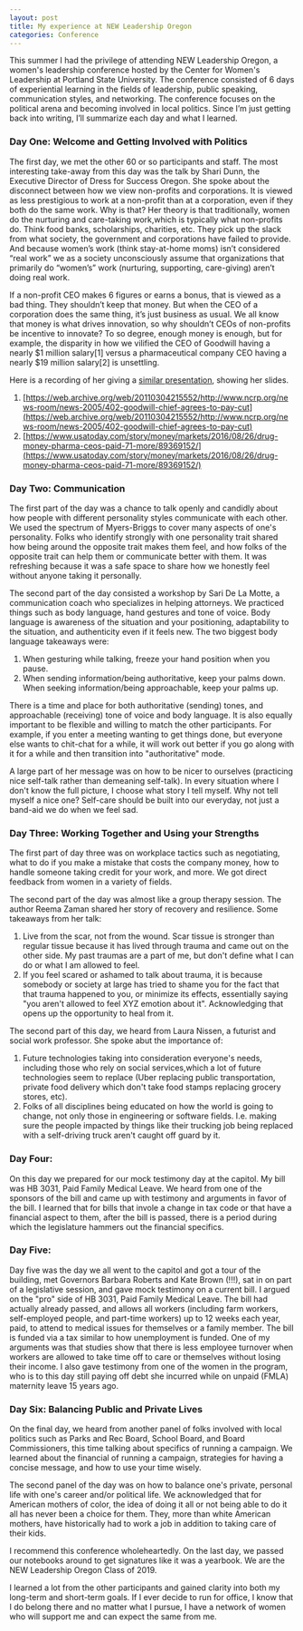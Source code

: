 ```yaml
---
layout: post
title: My experience at NEW Leadership Oregon
categories: Conference
---
```


This summer I had the privilege of attending NEW Leadership Oregon, a women's leadership conference hosted by the Center for Women's Leadership at Portland State University. The conference consisted of 6 days of experiential learning in the fields of leadership, public speaking, communication styles, and networking. The conference focuses on the political arena and becoming involved in local politics. Since I’m just getting back into writing, I’ll summarize each day and what I learned. 

### Day One: Welcome and Getting Involved with Politics

The first day, we met the other 60 or so participants and staff. The most interesting take-away from this day was the talk by Shari Dunn, the Executive Director of Dress for Success Oregon. She spoke about the disconnect between how we view non-profits and corporations. It is viewed as less prestigious to work at a non-profit than at a corporation, even if they both do the same work. Why is that? Her theory is that traditionally, women do the nurturing and care-taking work,which is typically what non-profits do. Think food banks, scholarships, charities, etc. They pick up the slack from what society, the government and corporations have failed to provide. And because women’s work (think stay-at-home moms) isn’t considered “real work” we as a society unconsciously assume that organizations that primarily do “women’s” work (nurturing, supporting, care-giving) aren’t doing real work. 

If a non-profit CEO makes 6 figures or earns a bonus, that is viewed as a bad thing. They shouldn’t keep that money. But when the CEO of a corporation does the same thing, it’s just business as usual. We all know that money is what drives innovation, so why shouldn’t CEOs of non-profits be incentive to innovate? To so degree, enough money is enough, but for example, the disparity in how we vilified the CEO of Goodwill having a nearly $1 million salary[1] versus a pharmaceutical company CEO having a nearly $19 million salary[2] is unsettling. 

Here is a recording of her giving a [similar presentation](https://vimeo.com/344722953), showing her slides. 

1. [https://web.archive.org/web/20110304215552/http://www.ncrp.org/news-room/news-2005/402-goodwill-chief-agrees-to-pay-cut](https://web.archive.org/web/20110304215552/http://www.ncrp.org/news-room/news-2005/402-goodwill-chief-agrees-to-pay-cut)
2. [https://www.usatoday.com/story/money/markets/2016/08/26/drug-money-pharma-ceos-paid-71-more/89369152/](https://www.usatoday.com/story/money/markets/2016/08/26/drug-money-pharma-ceos-paid-71-more/89369152/)

### Day Two: Communication

The first part of the day was a chance to talk openly and candidly about how people with different personality styles communicate with each other. We used the spectrum of Myers-Briggs to cover many aspects of one's personality. Folks who identify strongly with one personality trait shared how being around the opposite trait makes them feel, and how folks of the opposite trait can help them or communicate better with them. It was refreshing because it was a safe space to share how we honestly feel without anyone taking it personally. 

The second part of the day consisted a workshop by Sari De La Motte, a communication coach who specializes in helping attorneys. We practiced things such as body language, hand gestures and tone of voice. Body language is awareness of the situation and your positioning, adaptability to the situation, and authenticity even if it feels new. The two biggest body language takeaways were:
1. When gesturing while talking, freeze your hand position when you pause.
2. When sending information/being authoritative, keep your palms down. When seeking information/being approachable, keep your palms up.

There is a time and place for both authoritative (sending) tones, and approachable (receiving) tone of voice and body language. It is also equally important to be flexible and willing to match the other participants. For example, if you enter a meeting wanting to get things done, but everyone else wants to chit-chat for a while, it will work out better if you go along with it for a while and then transition into "authoritative" mode. 

A large part of her message was on how to be nicer to ourselves (practicing nice self-talk rather than demeaning self-talk). In every situation where I don't know the full picture, I choose what story I tell myself. Why not tell myself a nice one? Self-care should be built into our everyday, not just a band-aid we do when we feel sad.

### Day Three: Working Together and Using your Strengths

The first part of day three was on workplace tactics such as negotiating, what to do if you make a mistake that costs the company money, how to handle someone taking credit for your work, and more. We got direct feedback from women in a variety of fields.

The second part of the day was almost like a group therapy session. The author Reema Zaman shared her story of recovery and resilience. Some takeaways from her talk:
1. Live from the scar, not from the wound. Scar tissue is stronger than regular tissue because it has lived through trauma and came out on the other side. My past traumas are a part of me, but don't define what I can do or what I am allowed to feel. 
2. If you feel scared or ashamed to talk about trauma, it is because somebody or society at large has tried to shame you for the fact that that trauma happened to you, or minimize its effects, essentially saying "you aren't allowed to feel XYZ emotion about it". Acknowledging that opens up the opportunity to heal from it.

The second part of this day, we heard from Laura Nissen, a futurist and social work professor. She spoke abut the importance of:
1. Future technologies taking into consideration everyone's needs, including those who rely on social services,which a lot of future technologies seem to replace (Uber replacing public transportation, private food delivery which don't take food stamps replacing grocery stores, etc).
2. Folks of all disciplines being educated on how the world is going to change, not only those in engineering or software fields. I.e. making sure the people impacted by things like their trucking job being replaced with a self-driving truck aren't caught off guard by it.

### Day Four:

On this day we prepared for our mock testimony day at the capitol. My bill was HB 3031, Paid Family Medical Leave. We heard from one of the sponsors of the bill and came up with testimony and arguments in favor of the bill. I learned that for bills that invole a change in tax code or that have a financial aspect to them, after the bill is passed, there is a period during which the legislature hammers out the financial specifics. 

### Day Five:

Day five was the day we all went to the capitol and got a tour of the building, met Governors Barbara Roberts and Kate Brown (!!!), sat in on part of a legislative session, and gave mock testimony on a current bill. I argued on the "pro" side of HB 3031, Paid Family Medical Leave. The bill had actually already passed, and allows all workers (including farm workers, self-employed people, and part-time workers) up to 12 weeks each year, paid, to attend to medical issues for themselves or a family member. The bill is funded via a tax similar to how unemployment is funded. One of my arguments was that studies show that there is less employee turnover when workers are allowed to take time off to care or themselves without losing their income. I also gave testimony from one of the women in the program, who is to this day still paying off debt she incurred while on unpaid (FMLA) maternity leave 15 years ago. 

### Day Six: Balancing Public and Private Lives

On the final day, we heard from another panel of folks involved with local politics such as Parks and Rec Board, School Board, and Board Commissioners, this time talking about specifics of running a campaign. We learned about the financial of running a campaign, strategies for having a concise message, and how to use your time wisely. 

The second panel of the day was on how to balance one's private, personal life with one's career and/or political life. We acknowledged that for American mothers of color, the idea of doing it all or not being able to do it all has never been a choice for them. They, more than white American mothers, have historically had to work a job in addition to taking care of their kids. 

I recommend this conference wholeheartedly. On the last day, we passed our notebooks around to get signatures like it was a yearbook. We are the NEW Leadership Oregon Class of 2019. 

I learned a lot from the other participants and gained clarity into both my long-term and short-term goals. If I ever decide to run for office, I know that I do belong there and no matter what I pursue, I have a network of women who will support me and can expect the same from me.